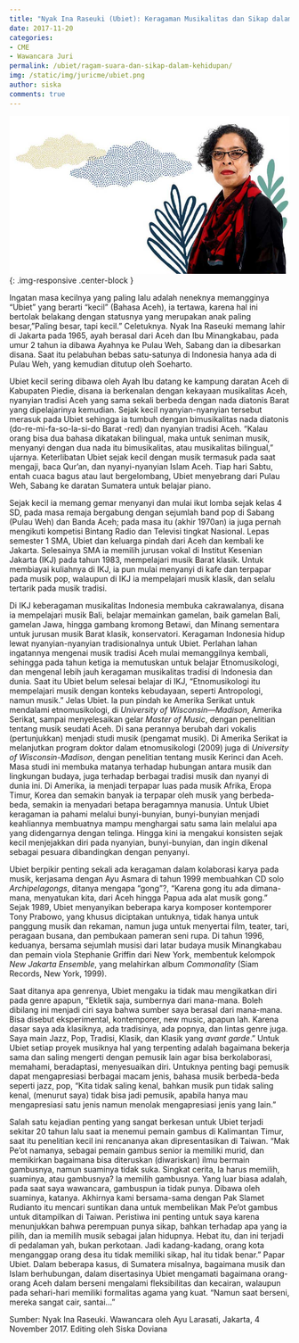 ```yaml
---
title: "Nyak Ina Raseuki (Ubiet): Keragaman Musikalitas dan Sikap dalam Kehidupan"
date: 2017-11-20
categories:
- CME
- Wawancara Juri
permalink: /ubiet/ragam-suara-dan-sikap-dalam-kehidupan/
img: /static/img/juricme/ubiet.png
author: siska
comments: true
---
```


![ubiet](/static/img/juricme/article/Ubiet_3.jpg "ubiet"){: .img-responsive .center-block }

Ingatan masa kecilnya yang paling lalu adalah neneknya memangginya “Ubiet” yang berarti “kecil” (Bahasa Aceh), ia tertawa, karena hal ini bertolak belakang dengan statusnya yang merupakan anak paling besar,”Paling besar, tapi kecil.” Celetuknya. Nyak Ina Raseuki memang lahir di Jakarta pada 1965, ayah berasal dari Aceh dan Ibu Minangkabau, pada umur 2 tahun ia dibawa Ayahnya ke Pulau Weh, Sabang dan ia dibesarkan disana. Saat itu pelabuhan bebas satu-satunya di Indonesia hanya ada di Pulau Weh, yang kemudian ditutup oleh Soeharto. 

Ubiet kecil sering dibawa oleh Ayah Ibu datang ke kampung daratan Aceh di Kabupaten Piedie, disana ia berkenalan dengan kekayaan musikalitas Aceh, nyanyian tradisi Aceh yang sama sekali berbeda dengan nada diatonis Barat yang dipelajarinya kemudian. Sejak kecil nyanyian-nyanyian tersebut merasuk pada Ubiet sehingga ia tumbuh dengan bimusikalitas nada diatonis (do-re-mi-fa-so-la-si-do Barat -red) dan nyanyian tradisi Aceh. “Kalau orang bisa dua bahasa dikatakan bilingual, maka untuk seniman musik, menyanyi dengan dua nada itu bimusikalitas, atau musikalitas bilingual,” ujarnya. Keterlibatan Ubiet sejak kecil dengan musik termasuk pada saat mengaji, baca Qur’an, dan nyanyi-nyanyian Islam Aceh. Tiap hari Sabtu, entah cuaca bagus atau laut bergelombang, Ubiet menyebrang dari Pulau Weh, Sabang ke daratan Sumatera untuk belajar piano. 

Sejak kecil ia memang gemar menyanyi dan mulai ikut lomba sejak kelas 4 SD, pada masa remaja bergabung dengan sejumlah band pop di Sabang (Pulau Weh) dan Banda Aceh; pada masa itu (akhir 1970an) ia juga pernah mengikuti kompetisi Bintang Radio dan Televisi tingkat Nasional. Lepas semester 1 SMA, Ubiet dan keluarga pindah dari Aceh dan kembali ke Jakarta. Selesainya SMA ia memilih jurusan vokal di Institut Kesenian Jakarta (IKJ) pada tahun 1983, mempelajari musik Barat klasik. Untuk membiayai kuliahnya di IKJ, ia pun mulai menyanyi di kafe dan terpapar pada musik pop, walaupun di IKJ ia mempelajari musik klasik, dan selalu tertarik pada musik tradisi. 
 
 Di IKJ keberagaman musikalitas Indonesia membuka cakrawalanya, disana ia mempelajari musik Bali, belajar memainkan gamelan, baik gamelan Bali, gamelan Jawa, hingga gambang kromong Betawi, dan Minang sementara untuk jurusan musik Barat klasik, konservatori. Keragaman Indonesia hidup lewat nyanyian-nyanyian tradisionalnya untuk Ubiet. Perlahan lahan ingatannya mengenai musik tradisi Aceh mulai memanggilnya kembali, sehingga pada tahun ketiga ia memutuskan untuk belajar Etnomusikologi, dan mengenal lebih jauh keragaman musikalitas tradisi di Indonesia dan dunia. Saat itu Ubiet belum selesai belajar di IKJ, “Etnomusikologi itu mempelajari musik dengan konteks kebudayaan, seperti Antropologi, namun musik.” Jelas Ubiet. Ia pun pindah ke Amerika Serikat untuk mendalami etnomusikologi, di *University of Wisconsin—Madison*, Amerika Serikat, sampai menyelesaikan gelar *Master of Music*, dengan penelitian tentang musik seudati Aceh. Di sana perannya berubah dari vokalis (pertunjukkan) menjadi studi musik (pengamat musik). Di Amerika Serikat ia melanjutkan program doktor dalam etnomusikologi (2009) juga di *University of Wisconsin-Madison*, dengan penelitian tentang musik Kerinci dan Aceh. Masa studi ini membuka matanya terhadap hubungan antara musik dan lingkungan budaya, juga terhadap berbagai tradisi musik dan nyanyi di dunia ini. Di Amerika, ia menjadi terpapar luas pada musik Afrika, Eropa Timur, Korea dan semakin banyak ia terpapar oleh musik yang berbeda-beda, semakin ia menyadari betapa beragamnya manusia. Untuk Ubiet keragaman ia pahami melalui bunyi-bunyian, bunyi-bunyian menjadi keahliannya membuatnya mampu menghargai satu sama lain melalui apa yang didengarnya dengan telinga. Hingga kini ia mengakui konsisten sejak kecil menjejakkan diri pada nyanyian, bunyi-bunyian, dan ingin dikenal sebagai pesuara dibandingkan dengan penyanyi. 

Ubiet berpikir penting sekali ada keragaman dalam kolaborasi karya pada musik, kerjasama dengan Ayu Asmara di tahun 1999 membuahkan CD solo *Archipelagongs*, ditanya mengapa “gong”?, “Karena gong itu ada dimana-mana, menyatukan kita, dari Aceh hingga Papua ada alat musik gong.” Sejak 1989, Ubiet menyanyikan beberapa karya komposer kontemporer Tony Prabowo, yang khusus diciptakan untuknya, tidak hanya untuk panggung musik dan rekaman, namun juga untuk menyertai film, teater, tari, peragaan busana, dan pembukaan pameran seni rupa. Di tahun 1996, keduanya, bersama sejumlah musisi dari latar budaya musik Minangkabau dan pemain viola Stephanie Griffin dari New York, membentuk kelompok *New Jakarta Ensemble*, yang melahirkan album *Commonality* (Siam Records, New York, 1999).

Saat ditanya apa genrenya, Ubiet mengaku ia tidak mau mengikatkan diri pada genre apapun, “Ekletik saja, sumbernya dari mana-mana. Boleh dibilang ini menjadi ciri saya bahwa sumber saya berasal dari mana-mana. Bisa disebut eksperimental, kontemporer, new music, apapun lah. Karena dasar saya ada klasiknya, ada tradisinya, ada popnya, dan lintas genre juga. Saya main Jazz, Pop, Tradisi, Klasik, dan Klasik yang *avant garde*.” Untuk Ubiet setiap proyek musiknya hal yang terpenting adalah bagaimana bekerja sama dan saling mengerti dengan pemusik lain agar bisa berkolaborasi, memahami, beradaptasi, menyesuaikan diri. Untuknya penting bagi pemusik dapat mengapresiasi berbagai macam jenis, bahasa musik berbeda-beda seperti jazz, pop, “Kita tidak saling kenal, bahkan musik pun tidak saling kenal, (menurut saya) tidak bisa jadi pemusik, apabila hanya mau mengapresiasi satu jenis namun menolak mengapresiasi jenis yang lain.” 

Salah satu kejadian penting yang sangat berkesan untuk Ubiet terjadi sekitar 20 tahun lalu saat ia menemui pemain gambus di Kalimantan Timur, saat itu penelitian kecil ini rencananya akan dipresentasikan di Taiwan. “Mak Pe’ot namanya, sebagai pemain gambus senior ia memiliki murid, dan memikirkan bagaimana bisa diteruskan (diwariskan) ilmu bermain gambusnya, namun suaminya tidak suka. Singkat cerita, Ia harus memilih, suaminya, atau gambusnya? Ia memilih gambusnya. Yang luar biasa adalah, pada saat saya wawancara, gambuspun ia tidak punya. Dibawa oleh suaminya, katanya. Akhirnya kami bersama-sama dengan Pak Slamet Rudianto itu mencari suntikan dana untuk membelikan Mak Pe’ot gambus untuk ditampilkan di Taiwan. Peristiwa ini penting untuk saya karena menunjukkan bahwa perempuan punya sikap, bahkan terhadap apa yang ia pilih, dan ia memilih musik sebagai jalan hidupnya. Hebat itu, dan ini terjadi di pedalaman yah, bukan perkotaan. Jadi kadang-kadang, orang kota menganggap orang desa itu tidak memiliki sikap, hal itu tidak benar.” Papar Ubiet. Dalam beberapa kasus, di Sumatera misalnya, bagaimana musik dan Islam berhubungan, dalam disertasinya Ubiet mengamati bagaimana orang-orang Aceh dalam berseni mengalami fleksibilitas dan kecairan, walaupun pada sehari-hari memiliki formalitas agama yang kuat. “Namun saat berseni, mereka sangat cair, santai…”

Sumber: Nyak Ina Raseuki. Wawancara oleh Ayu Larasati, Jakarta, 4 November 2017. Editing oleh Siska Doviana
